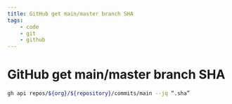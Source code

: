 ```yaml
---
title: GitHub get main/master branch SHA
tags:
    - code
    - git
    - github
---
```


# GitHub get main/master branch SHA

~~~ bash
gh api repos/${org}/${repository}/commits/main --jq “.sha”
~~~
